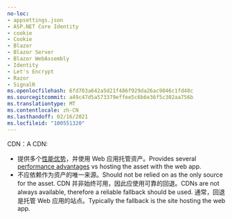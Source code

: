 ```yaml
---
no-loc:
- appsettings.json
- ASP.NET Core Identity
- cookie
- Cookie
- Blazor
- Blazor Server
- Blazor WebAssembly
- Identity
- Let's Encrypt
- Razor
- SignalR
ms.openlocfilehash: 6fd703a642a5d21f486f929da26ac9046c1fd48c
ms.sourcegitcommit: a49c47d5a573379effee5c6b6e36f5c302aa756b
ms.translationtype: MT
ms.contentlocale: zh-CN
ms.lasthandoff: 02/16/2021
ms.locfileid: "100551320"
---
```

<span data-ttu-id="5ce2e-101">CDN：</span><span class="sxs-lookup"><span data-stu-id="5ce2e-101">A CDN:</span></span>

* <span data-ttu-id="5ce2e-102">提供多个[性能优势](/office365/enterprise/content-delivery-networks#how-do-cdns-make-services-work-faster)，并使用 Web 应用托管资产。</span><span class="sxs-lookup"><span data-stu-id="5ce2e-102">Provides several [performance advantages](/office365/enterprise/content-delivery-networks#how-do-cdns-make-services-work-faster) vs hosting the asset with the web app.</span></span>
* <span data-ttu-id="5ce2e-103">不应依赖作为资产的唯一来源。</span><span class="sxs-lookup"><span data-stu-id="5ce2e-103">Should not be relied on as the only source for the asset.</span></span> <span data-ttu-id="5ce2e-104">CDN 并非始终可用，因此应使用可靠的回退。</span><span class="sxs-lookup"><span data-stu-id="5ce2e-104">CDNs are not always available, therefore a reliable fallback should be used.</span></span> <span data-ttu-id="5ce2e-105">通常，回退是托管 Web 应用的站点。</span><span class="sxs-lookup"><span data-stu-id="5ce2e-105">Typically the fallback is the site hosting the web app.</span></span>